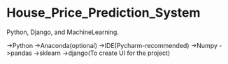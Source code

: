# House_Price_Prediction_System
Python, Django, and MachineLearning.

<Software Requirements>
->Python
->Anaconda(optional)
->IDE(Pycharm-recommended)


<Data Set>


<Python Libraries and Framework>
->Numpy
->pandas
->sklearn
->django(To create UI for the project)





